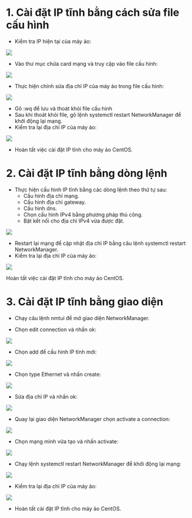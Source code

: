 # 1. Cài đặt IP tĩnh bằng cách sửa file cấu hình
- Kiểm tra IP hiện tại của máy ảo:

![](../imgs/6.png)

- Vào thư mục chứa card mạng và truy cập vào file cấu hình:

![](../imgs/7.png)

- Thực hiện chỉnh sửa địa chỉ IP của máy ảo trong file cấu hình:

![](../imgs/9.png)

- Gõ :wq để lưu và thoát khỏi file cấu hình
- Sau khi thoát khỏi file, gõ lệnh systemctl restart NetworkManager để khởi động lại mạng.
- Kiểm tra lại địa chỉ IP của máy ảo:

![](../imgs/10.png)
  
- Hoàn tất việc cài đặt IP tĩnh cho máy ảo CentOS.
# 2. Cài đặt IP tĩnh bằng dòng lệnh 
- Thực hiện cấu hình IP tĩnh bằng các dòng lệnh theo thứ tự sau:
  - Cấu hình địa chỉ mạng.
  - Cấu hình địa chỉ gateway.
  - Cấu hình dns.
  - Chọn cấu hình IPv4 bằng phương pháp thủ công.
  - Bật kết nối cho địa chỉ IPv4 vừa được đặt.

![](../imgs/12.png)

- Restart lại mạng để cập nhật địa chỉ IP bằng câu lệnh systemctl restart NetworkManager.
- Kiểm tra lại địa chỉ IP của máy ảo:

![](../imgs/11.png)

  Hoàn tất việc cài đặt IP tĩnh cho máy ảo CentOS.
# 3. Cài đặt IP tĩnh bằng giao diện
- Chạy câu lệnh nmtui để mở giao diện NetworkManager.

- Chọn edit connection và nhấn ok:

![](../imgs/13.png)

- Chọn add để cấu hình IP tĩnh mới:

![](../imgs/14.png)

- Chọn type Ethernet và nhấn create:

![](../imgs/15.png)

- Sửa địa chỉ IP và nhấn ok:

![](../imgs/16.png)

- Quay lại giao diện NetworkManager chọn activate a connection:

![](../imgs/17.png)

- Chọn mạng mình vừa tạo và nhấn activate:

![](../imgs/18.png)

- Chạy lệnh systemctl restart NetworkManager để khởi động lại mạng:

![](../imgs/19.png)

- Kiểm tra lại địa chỉ IP của máy ảo:

![](../imgs/20.png)
   
- Hoàn tất cài đặt IP tĩnh cho máy ảo CentOS.